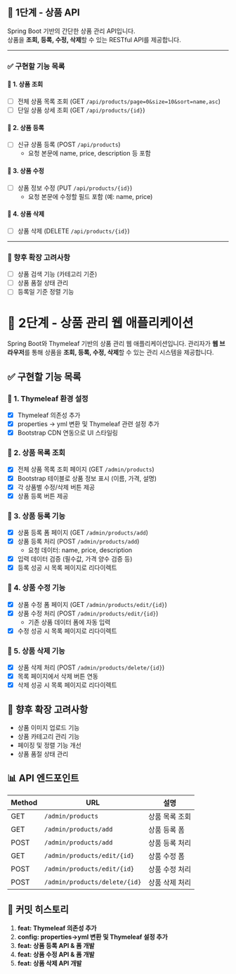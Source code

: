 ## 🛒 1단계 - 상품 API

Spring Boot 기반의 간단한 상품 관리 API입니다.  
상품을 **조회, 등록, 수정, 삭제**할 수 있는 RESTful API를 제공합니다.

---

### ✅ 구현할 기능 목록

#### 📌 1. 상품 조회
- [ ] 전체 상품 목록 조회 (GET `/api/products/page=0&size=10&sort=name,asc`)
- [ ] 단일 상품 상세 조회 (GET `/api/products/{id}`)

#### 📌 2. 상품 등록
- [ ] 신규 상품 등록 (POST `/api/products`)
    - 요청 본문에 name, price, description 등 포함

#### 📌 3. 상품 수정
- [ ] 상품 정보 수정 (PUT `/api/products/{id}`)
    - 요청 본문에 수정할 필드 포함 (예: name, price)

#### 📌 4. 상품 삭제
- [ ] 상품 삭제 (DELETE `/api/products/{id}`)

---

### 🧱 향후 확장 고려사항
- [ ] 상품 검색 기능 (카테고리 기준)
- [ ] 상품 품절 상태 관리
- [ ] 등록일 기준 정렬 기능

# 🛒 2단계 - 상품 관리 웹 애플리케이션
Spring Boot와 Thymeleaf 기반의 상품 관리 웹 애플리케이션입니다. 관리자가 **웹 브라우저**를 통해 상품을 **조회, 등록, 수정, 삭제**할 수 있는 관리 시스템을 제공합니다.

## ✅ 구현할 기능 목록

### 📌 1. Thymeleaf 환경 설정
* [x] Thymeleaf 의존성 추가
* [x] properties → yml 변환 및 Thymeleaf 관련 설정 추가
* [x] Bootstrap CDN 연동으로 UI 스타일링

### 📌 2. 상품 목록 조회
* [x] 전체 상품 목록 조회 페이지 (GET `/admin/products`)
* [x] Bootstrap 테이블로 상품 정보 표시 (이름, 가격, 설명)
* [x] 각 상품별 수정/삭제 버튼 제공
* [x] 상품 등록 버튼 제공

### 📌 3. 상품 등록 기능
* [x] 상품 등록 폼 페이지 (GET `/admin/products/add`)
* [x] 상품 등록 처리 (POST `/admin/products/add`)
  * 요청 데이터: name, price, description
* [x] 입력 데이터 검증 (필수값, 가격 양수 검증 등)
* [x] 등록 성공 시 목록 페이지로 리다이렉트

### 📌 4. 상품 수정 기능
* [x] 상품 수정 폼 페이지 (GET `/admin/products/edit/{id}`)
* [x] 상품 수정 처리 (POST `/admin/products/edit/{id}`)
  * 기존 상품 데이터 폼에 자동 입력
* [x] 수정 성공 시 목록 페이지로 리다이렉트

### 📌 5. 상품 삭제 기능
* [x] 상품 삭제 처리 (POST `/admin/products/delete/{id}`)
* [x] 목록 페이지에서 삭제 버튼 연동
* [x] 삭제 성공 시 목록 페이지로 리다이렉트

## 🧱 향후 확장 고려사항
* 상품 이미지 업로드 기능
* 상품 카테고리 관리 기능
* 페이징 및 정렬 기능 개선
* 상품 품절 상태 관리

## 📊 API 엔드포인트
| Method | URL | 설명 |
|--------|-----|------|
| GET | `/admin/products` | 상품 목록 조회 |
| GET | `/admin/products/add` | 상품 등록 폼 |
| POST | `/admin/products/add` | 상품 등록 처리 |
| GET | `/admin/products/edit/{id}` | 상품 수정 폼 |
| POST | `/admin/products/edit/{id}` | 상품 수정 처리 |
| POST | `/admin/products/delete/{id}` | 상품 삭제 처리 |

## 🔄 커밋 히스토리
1. **feat: Thymeleaf 의존성 추가**
2. **config: properties→yml 변환 및 Thymeleaf 설정 추가**
3. **feat: 상품 등록 API & 폼 개발**
4. **feat: 상품 수정 API & 폼 개발**
5. **feat: 상품 삭제 API 개발**

